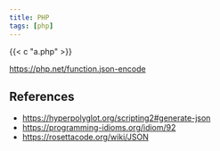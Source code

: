 ```yaml
---
title: PHP
tags: [php]
---
```


{{< c "a.php" >}}

<https://php.net/function.json-encode>

## References

- <https://hyperpolyglot.org/scripting2#generate-json>
- <https://programming-idioms.org/idiom/92>
- <https://rosettacode.org/wiki/JSON>
